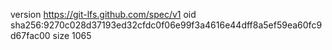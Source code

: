 version https://git-lfs.github.com/spec/v1
oid sha256:9270c028d37193ed32cfdc0f06e99f3a4616e44dff8a5ef59ea60fc9d67fac00
size 1065
